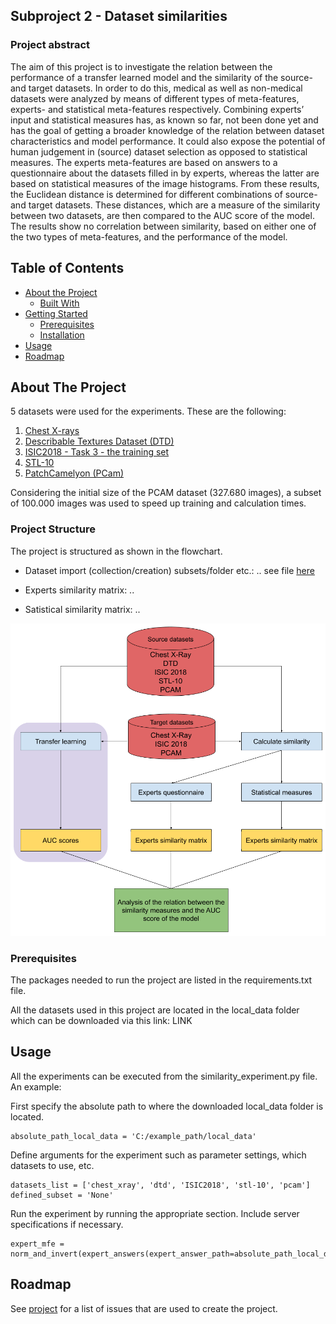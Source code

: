 ## Subproject 2 - Dataset similarities

### Project abstract
The aim of this project is to investigate the relation between the performance of a transfer learned model and the similarity of the source- and target datasets. In order to do this, medical as well as non-medical datasets were analyzed by means of different types of meta-features, experts- and statistical meta-features respectively. Combining experts’ input and statistical measures has, as known so far, not  been done yet and has the goal of getting a broader knowledge of the relation between dataset characteristics and model performance. It could also expose the potential of human judgement in (source) dataset selection as opposed to statistical measures. The experts meta-features are based on answers to a questionnaire about the datasets filled in by experts, whereas the latter are based on statistical measures of the image histograms. From these results, the Euclidean distance is determined for different combinations of source- and target datasets. These distances, which are a measure of the similarity between two datasets, are then compared to the AUC score of the model. The results show no correlation between similarity, based on either one of the two types of meta-features, and the performance of the model.


<!-- TABLE OF CONTENTS -->
## Table of Contents

* [About the Project](#about-the-project)
  * [Built With](#built-with)
* [Getting Started](#getting-started)
  * [Prerequisites](#prerequisites)
  * [Installation](#installation)
* [Usage](#usage)
* [Roadmap](#roadmap)



<!-- ABOUT THE PROJECT -->
## About The Project
5 datasets were used for the experiments. These are the following:
1. [Chest X-rays](https://www.kaggle.com/paultimothymooney/chest-xray-pneumonia)
2. [Describable Textures Dataset (DTD)](https://www.robots.ox.ac.uk/~vgg/data/dtd/)
3. [ISIC2018 - Task 3 - the training set](https://challenge2018.isic-archive.com/task3/training/)
4. [STL-10](https://cs.stanford.edu/~acoates/stl10/)
5. [PatchCamelyon (PCam)](http://basveeling.nl/posts/pcam/)

Considering the initial size of the PCAM dataset (327.680 images), a subset of 100.000 images was used to speed up training and calculation times.

### Project Structure
The project is structured as shown in the flowchart. 

* Dataset import (collection/creation) subsets/folder etc.:
..
see file [here](../src/similarity/meta_features.py)

* Experts similarity matrix:
..

* Satistical similarity matrix:
..

<img src="Flowchart_CatScans_subproject2.png" alt="flowchart">

### Prerequisites

The packages needed to run the project are listed in the requirements.txt file.

All the datasets used in this project are located in the local_data folder which can be downloaded via this link: LINK

<!-- USAGE EXAMPLES -->
## Usage

All the experiments can be executed from the similarity_experiment.py file. An example:

First specify the absolute path to where the downloaded local_data folder is located.
```shell script
absolute_path_local_data = 'C:/example_path/local_data'
```
Define arguments for the experiment such as parameter settings, which datasets to use, etc.
```shell script
datasets_list = ['chest_xray', 'dtd', 'ISIC2018', 'stl-10', 'pcam']
defined_subset = 'None'
```
Run the experiment by running the appropriate section. Include server specifications if necessary.
```shell script
expert_mfe = norm_and_invert(expert_answers(expert_answer_path=absolute_path_local_data))
```


<!-- ROADMAP -->
## Roadmap

See [project](https://github.com/vcheplygina/cats-scans/projects/1) for a list of issues that are used to create the 
project.



